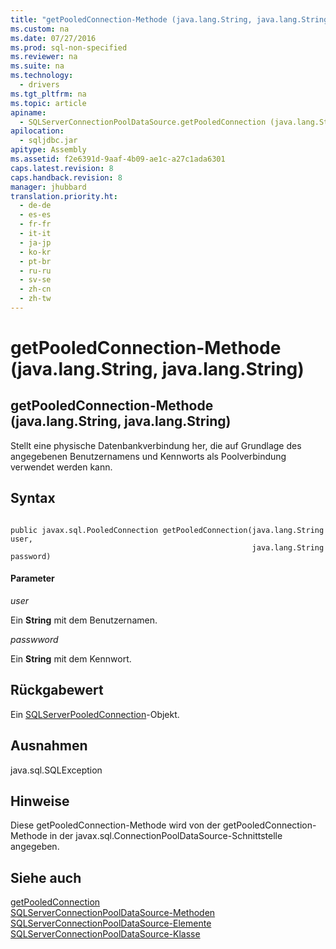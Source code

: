 ```yaml
---
title: "getPooledConnection-Methode (java.lang.String, java.lang.String)"
ms.custom: na
ms.date: 07/27/2016
ms.prod: sql-non-specified
ms.reviewer: na
ms.suite: na
ms.technology: 
  - drivers
ms.tgt_pltfrm: na
ms.topic: article
apiname: 
  - SQLServerConnectionPoolDataSource.getPooledConnection (java.lang.String, java.lang.String)
apilocation: 
  - sqljdbc.jar
apitype: Assembly
ms.assetid: f2e6391d-9aaf-4b09-ae1c-a27c1ada6301
caps.latest.revision: 8
caps.handback.revision: 8
manager: jhubbard
translation.priority.ht: 
  - de-de
  - es-es
  - fr-fr
  - it-it
  - ja-jp
  - ko-kr
  - pt-br
  - ru-ru
  - sv-se
  - zh-cn
  - zh-tw
---
```

# getPooledConnection-Methode (java.lang.String, java.lang.String)
    
## getPooledConnection\-Methode \(java.lang.String, java.lang.String\)  
 Stellt eine physische Datenbankverbindung her, die auf Grundlage des angegebenen Benutzernamens und Kennworts als Poolverbindung verwendet werden kann.  
  
## Syntax  
  
```  
  
public javax.sql.PooledConnection getPooledConnection(java.lang.String user,  
                                                      java.lang.String password)  
```  
  
#### Parameter  
 *user*  
  
 Ein **String** mit dem Benutzernamen.  
  
 *passwword*  
  
 Ein **String** mit dem Kennwort.  
  
## Rückgabewert  
 Ein [SQLServerPooledConnection](../content/SQLServerPooledConnection-Class.md)\-Objekt.  
  
## Ausnahmen  
 java.sql.SQLException  
  
## Hinweise  
 Diese getPooledConnection\-Methode wird von der getPooledConnection\-Methode in der javax.sql.ConnectionPoolDataSource\-Schnittstelle angegeben.  
  
## Siehe auch  
 [getPooledConnection](../content/getPooledConnection-Method--SQLServerConnectionPoolDataSource-.md)   
 [SQLServerConnectionPoolDataSource-Methoden](../content/SQLServerConnectionPoolDataSource-Methods.md)   
 [SQLServerConnectionPoolDataSource-Elemente](../content/SQLServerConnectionPoolDataSource-Members.md)   
 [SQLServerConnectionPoolDataSource-Klasse](../content/SQLServerConnectionPoolDataSource-Class.md)  
  
  